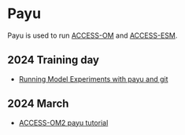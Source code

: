 # Payu

Payu is used to run [ACCESS-OM](/models/run-a-model/run-access-om2) and [ACCESS-ESM](/models/run-a-model/run-access-esm).

## 2024 Training day 
- [Running Model Experiments with payu and git](https://forum.access-hive.org.au/t/running-model-experiments-with-payu-and-git/2285)

## 2024 March  

- [ACCESS-OM2 payu tutorial](https://forum.access-hive.org.au/t/access-om2-payu-tutorial/1750)
